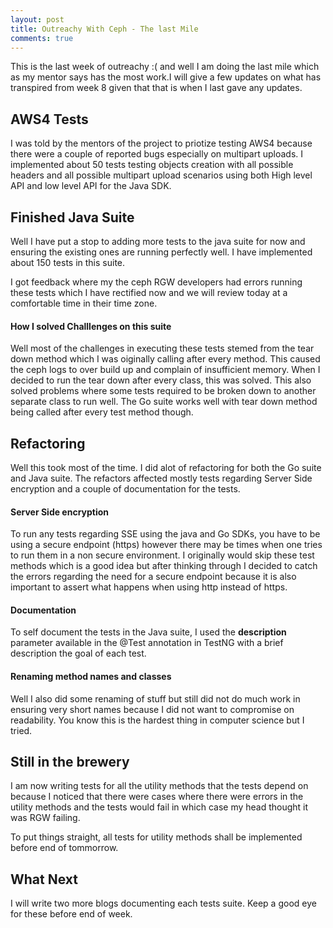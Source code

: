 ```yaml
---
layout: post
title: Outreachy With Ceph - The last Mile
comments: true
---
```


This is the last week of outreachy :( and well I am doing the last mile which as my mentor says has the most work.I will give a few updates on what has transpired from week 8 given that that is when I last gave any updates.

## AWS4 Tests

I was told by the mentors of the project to priotize testing AWS4 because there were a couple of reported bugs especially on multipart uploads. I implemented about 50 tests testing objects creation with all possible headers and all possible multipart upload scenarios using both High level API and low level API for the Java SDK.

## Finished Java Suite

Well I have put a stop to adding more tests to the java suite for now and ensuring the existing ones are running perfectly well. I have implemented about 150 tests in this suite. 

I got feedback where my the ceph RGW developers had errors running these tests which I have rectified now and we will review today at a comfortable time in their time zone.

#### How I solved Challlenges on this suite

Well most of the challenges in executing these tests stemed from the tear down method which I was oiginally calling after every method. This caused the ceph logs to over build up and complain of insufficient memory. When I decided to run the tear down after every class, this was solved. This also solved problems where some tests required to be broken down to another separate class to run well. The Go suite works well with tear down method being called after every test method though.

## Refactoring

Well this took most of the time. I did alot of refactoring for both the Go suite and Java suite. The refactors 
affected mostly tests regarding Server Side encryption and a couple of documentation for the tests.

#### Server Side encryption

To run any tests regarding SSE using the java and Go SDKs, you have to be using a secure endpoint (https) however there  may be times when one tries to run them in a non secure environment. I originally would skip these test methods which is a good idea but after thinking through I decided to catch the errors regarding the need for a secure endpoint because it is also important to  assert what happens when using http instead of https.

#### Documentation

To self document the tests in the Java suite, I used the **description** parameter available in the @Test annotation in TestNG with a brief description the goal of each test.

#### Renaming method names and classes

Well I also did some renaming of stuff but still did not do much work in ensuring very short names because I did 
not want to compromise on readability. You know this is the hardest thing in computer science but I tried.

## Still in the brewery

I am now writing tests for all the utility methods that the tests depend on because I noticed that there were cases where there were errors in the utility methods and the tests would fail in which case my head thought it was RGW failing.

To put things straight, all tests for utility methods shall be implemented before end of tommorrow.

## What Next

I will write two more blogs documenting each tests suite. Keep a good eye for these before end of week.
